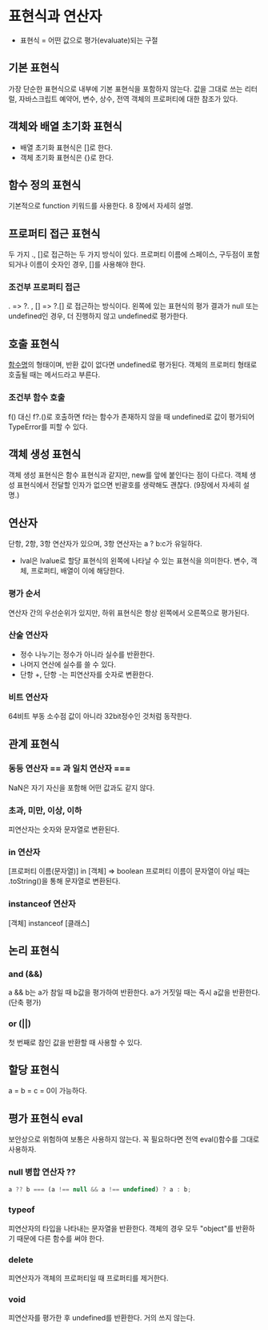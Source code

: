 # 표현식과 연산자
- 표현식 = 어떤 값으로 평가(evaluate)되는 구절
## 기본 표현식
가장 단순한 표현식으로 내부에 기본 표현식을 포함하지 않는다.
값을 그대로 쓰는 리터럴, 자바스크립트 예약어, 변수, 상수, 전역 객체의 프로퍼티에 대한 참조가 있다.
## 객체와 배열 초기화 표현식
- 배열 초기화 표현식은 []로 한다.
- 객체 초기화 표현식은 {}로 한다.

## 함수 정의 표현식
기본적으로 function 키워드를 사용한다.
8 장에서 자세히 설명.
## 프로퍼티 접근 표현식
두 가지 ., []로 접근하는 두 가지 방식이 있다.
프로퍼티 이름에 스페이스, 구두점이 포함되거나 이름이 숫자인 경우, []를 사용해야 한다.
### 조건부 프로퍼티 접근
. => ?. , [] => ?.[] 로 접근하는 방식이다.
왼쪽에 있는 표현식의 평가 결과가 null 또는 undefined인 경우, 더 진행하지 않고 undefined로 평가한다.
## 호출 표현식
[함수명](인자)의 형태이며, 반환 값이 없다면 undefined로 평가된다.
객체의 프로퍼티 형태로 호출될 때는 메서드라고 부른다.
### 조건부 함수 호출
f() 대신 f?.()로 호출하면 f라는 함수가 존재하지 않을 때 undefined로 값이 평가되어 TypeError를 피할 수 있다.
## 객체 생성 표현식
객체 생성 표현식은 함수 표현식과 같지만, new를 앞에 붙인다는 점이 다르다.
객체 생성 표현식에서 전달할 인자가 없으면 빈괄호를 생략해도 괜찮다.
(9장에서 자세히 설명.)
## 연산자
단항, 2항, 3항 연산자가 있으며, 3항 연산자는 a ? b:c가 유일하다.
- lval은 lvalue로 할당 표현식의 왼쪽에 나타날 수 있는 표현식을 의미한다. 변수, 객체, 프로퍼티, 배열이 이에 해당한다.
### 평가 순서
연산자 간의 우선순위가 있지만, 하위 표현식은 항상 왼쪽에서 오른쪽으로 평가된다.
### 산술 연산자
- 정수 나누기는 정수가 아니라 실수를 반환한다.
- 나머지 연산에 실수를 쓸 수 있다.
- 단항 +, 단항 -는 피연산자를 숫자로 변환한다.
### 비트 연산자
64비트 부동 소수점 값이 아니라 32bit정수인 것처럼 동작한다.
## 관계 표현식
### 동등 연산자 == 과 일치 연산자 ===
NaN은 자기 자신을 포함해 어떤 값과도 같지 않다.
### 초과, 미만, 이상, 이하
피연산자는 숫자와 문자열로 변환된다.
### in 연산자
[프로퍼티 이름(문자열)] in [객체] => boolean
프로퍼티 이름이 문자열이 아닐 때는 .toString()을 통해 문자열로 변환된다.
### instanceof 연산자
[객체] instanceof [클래스]
## 논리 표현식
### and (&&)
a && b는 a가 참일 때 b값을 평가하여 반환한다.
a가 거짓일 때는 즉시 a값을 반환한다. (단축 평가)
### or (||)
첫 번째로 참인 값을 반환할 때 사용할 수 있다.
## 할당 표현식
a = b = c = 0이 가능하다.
## 평가 표현식 eval
보안상으로 위험하여 보통은 사용하지 않는다.
꼭 필요하다면 전역 eval()함수를 그대로 사용하자.
### null 병합 연산자 ??
```js
a ?? b === (a !== null && a !== undefined) ? a : b;
```
### typeof
피연산자의 타입을 나타내는 문자열을 반환한다. 객체의 경우 모두 "object"를 반환하기 때문에 다른 함수를 써야 한다.
### delete
피연산자가 객체의 프로퍼티일 때 프로퍼티를 제거한다.
### void
피연산자를 평가한 후 undefined를 반환한다. 거의 쓰지 않는다.





